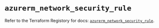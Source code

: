 # `azurerm_network_security_rule`

Refer to the Terraform Registory for docs: [`azurerm_network_security_rule`](https://www.terraform.io/docs/providers/azurerm/r/network_security_rule).
